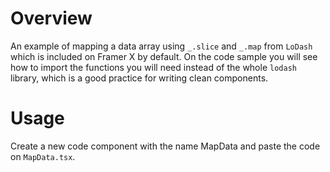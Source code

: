 # Overview

An example of mapping a data array using `_.slice` and `_.map` from `LoDash` which is included on Framer X by default. On the code sample you will see how to import the functions you will need instead of the whole `lodash` library, which is a good practice for writing clean components.

# Usage

Create a new code component with the name MapData and paste the code on `MapData.tsx`.
